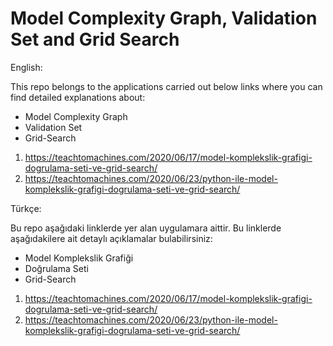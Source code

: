 # Model Complexity Graph, Validation Set and Grid Search

English:

This repo belongs to the applications carried out below links where you can find detailed explanations about:

* Model Complexity Graph
* Validation Set
* Grid-Search

1. https://teachtomachines.com/2020/06/17/model-komplekslik-grafigi-dogrulama-seti-ve-grid-search/
2. https://teachtomachines.com/2020/06/23/python-ile-model-komplekslik-grafigi-dogrulama-seti-ve-grid-search/

Türkçe:

Bu repo aşağıdaki linklerde yer alan uygulamara aittir. Bu linklerde aşağıdakilere ait detaylı açıklamalar bulabilirsiniz:

* Model Komplekslik Grafiği
* Doğrulama Seti
* Grid-Search

1. https://teachtomachines.com/2020/06/17/model-komplekslik-grafigi-dogrulama-seti-ve-grid-search/
2. https://teachtomachines.com/2020/06/23/python-ile-model-komplekslik-grafigi-dogrulama-seti-ve-grid-search/
